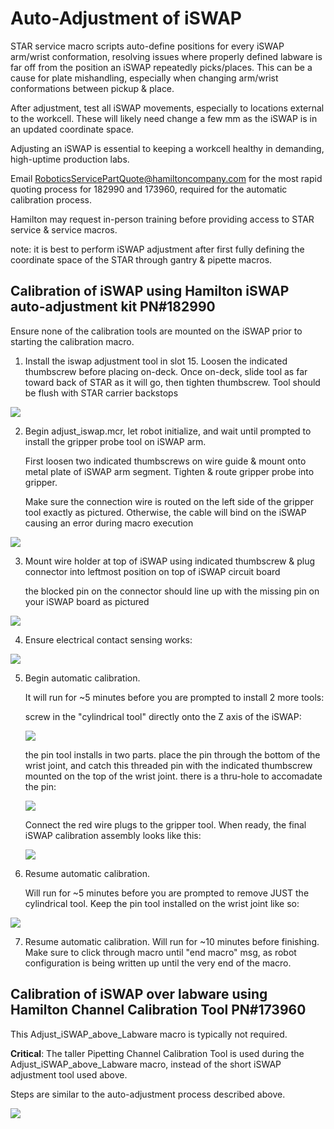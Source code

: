 # Auto-Adjustment of iSWAP

STAR service macro scripts auto-define positions for every iSWAP arm/wrist conformation, resolving issues where properly defined labware is far off from the position an iSWAP repeatedly picks/places. This can be a cause for plate mishandling, especially when changing arm/wrist conformations between pickup & place.

After adjustment, test all iSWAP movements, especially to locations external to the workcell. These will likely need change a few mm as the iSWAP is in an updated coordinate space.

Adjusting an iSWAP is essential to keeping a workcell healthy in demanding, high-uptime production labs.

Email RoboticsServicePartQuote@hamiltoncompany.com for the most rapid quoting process for 182990 and 173960, required for the automatic calibration process.

Hamilton may request in-person training before providing access to STAR service & service macros.

note: it is best to perform iSWAP adjustment after first fully defining the coordinate space of the STAR through gantry & pipette macros.

## Calibration of iSWAP using Hamilton iSWAP auto-adjustment kit PN#182990

Ensure none of the calibration tools are mounted on the iSWAP prior to starting the calibration macro.

1. Install the iswap adjustment tool in slot 15. Loosen the indicated thumbscrew before placing on-deck. Once on-deck, slide tool as far toward back of STAR as it will go, then tighten thumbscrew. Tool should be flush with STAR carrier backstops

![](./img/iswap-tool-install.jpg)

2. Begin adjust_iswap.mcr, let robot initialize, and wait until prompted to install the gripper probe tool on iSWAP arm.

    First loosen two indicated thumbscrews on wire guide & mount onto metal plate of iSWAP arm segment. Tighten & route gripper probe into gripper.

    Make sure the connection wire is routed on the left side of the gripper tool exactly as pictured. Otherwise, the cable will bind on the iSWAP causing an error during macro execution

![](./img/gripper-probe-install.jpg)


3. Mount wire holder at top of iSWAP using indicated thumbscrew & plug connector into leftmost position on top of iSWAP circuit board
    
    the blocked pin on the connector should line up with the missing pin on your iSWAP board as pictured

![](./img/iswap-board-connect.jpg)

4. Ensure electrical contact sensing works:

![](./img/ground-probe.jpg)

5. Begin automatic calibration.
    
    It will run for ~5 minutes before you are prompted to install 2 more tools:
    
    screw in the "cylindrical tool" directly onto the Z axis of the iSWAP:

    ![](./img/cylindrical-tool.jpg)
    
    the pin tool installs in two parts. place the pin through the bottom of the wrist joint, and catch this threaded pin with the indicated thumbscrew mounted on the top of the wrist joint. there is a thru-hole to accomadate the pin:

    ![](./img/pin-tool.jpg)

    Connect the red wire plugs to the gripper tool. When ready, the final iSWAP calibration assembly looks like this:

    ![](./img/iswap-calibration-assembly.jpg)

6. Resume automatic calibration.

    Will run for ~5 minutes before you are prompted to remove JUST the cylindrical tool. Keep the pin tool installed on the wrist joint like so:

![](./img/cylinder-tool-removed.jpg)


7. Resume automatic calibration.
    Will run for ~10 minutes before finishing. Make sure to click through macro until "end macro" msg, as robot configuration is being written up until the very end of the macro.


## Calibration of iSWAP over labware using Hamilton Channel Calibration Tool PN#173960

This Adjust_iSWAP_above_Labware macro is typically not required.

__Critical__: The taller Pipetting Channel Calibration Tool is used during the Adjust_iSWAP_above_Labware macro, instead of the short iSWAP adjustment tool used above.

Steps are similar to the auto-adjustment process described above.

![](./img/adjust-iswap-over-labware.jpg)